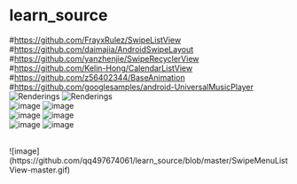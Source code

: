 # learn_source
#https://github.com/FrayxRulez/SwipeListView
#https://github.com/daimajia/AndroidSwipeLayout
#https://github.com/yanzhenjie/SwipeRecyclerView
#https://github.com/Kelin-Hong/CalendarListView
#https://github.com/z56402344/BaseAnimation
#https://github.com/googlesamples/android-UniversalMusicPlayer
![Renderings](https://github.com/qq497674061/learn_source/blob/master/LineCharView.gif) 
![Renderings](https://github.com/qq497674061/learn_source/blob/master/wireframe.gif) 
<br/>
![image](https://github.com/qq497674061/learn_source/blob/master/FoldLine.gif)
![image](https://github.com/qq497674061/learn_source/blob/master/CustomViewDemo.gif)
<br/>
![image](https://github.com/qq497674061/learn_source/blob/master/AVLoadingIndicatorView.gif)
![image](https://github.com/qq497674061/learn_source/blob/master/ViewPagerGalleryDemo-master.gif)
<br/>
![image](https://github.com/qq497674061/learn_source/blob/master/Animations.gif)
![image](https://github.com/qq497674061/learn_source/blob/master/SlidingPaneLayoutDemo-master.gif)

<br/>
![image](https://github.com/qq497674061/learn_source/blob/master/SwipeMenuListView-master.gif)




